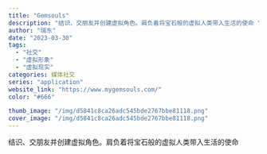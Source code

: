```yaml
---
title: "Gemsouls"
description: "结识、交朋友并创建虚拟角色。肩负着将宝石般的虚拟人类带入生活的使命 "
author: "瑞东"
date: "2023-03-30"
tags:
  - "社交"
  - "虚拟形象"
  - "虚拟现实"
categories: 媒体社交
series: "application"
website_link: "https://www.mygemsouls.com/"
color: "#666"

thumb_image: "/img/d5841c8ca26adc545bde2767bbe81118.png"
cover_image: "/img/d5841c8ca26adc545bde2767bbe81118.png"
---
```


结识、交朋友并创建虚拟角色。肩负着将宝石般的虚拟人类带入生活的使命 